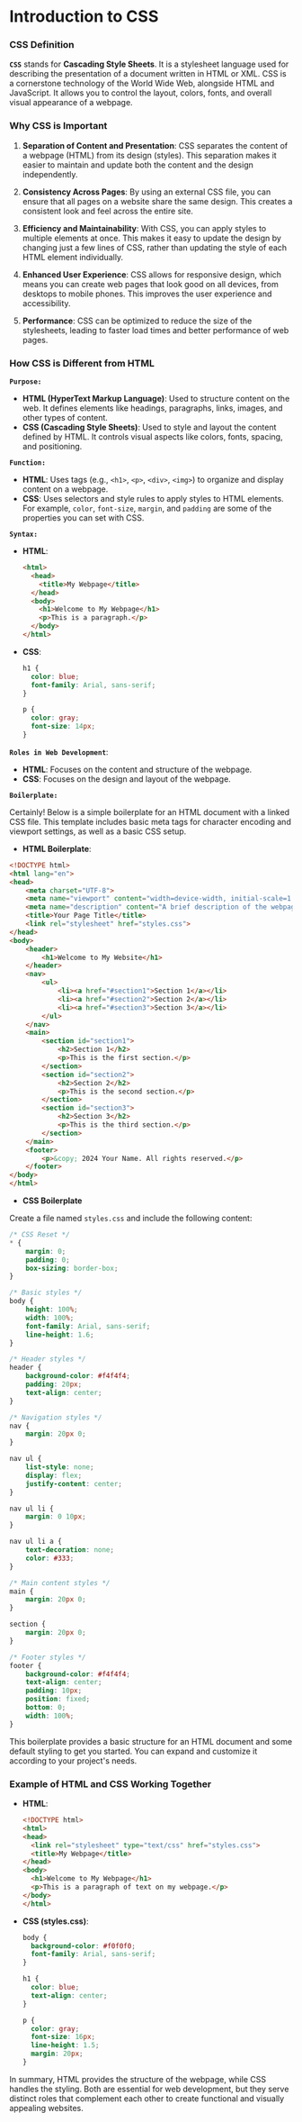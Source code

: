 # Introduction to CSS

### CSS Definition

**`CSS`** stands for **Cascading Style Sheets**. It is a stylesheet language used for describing the presentation of a document written in HTML or XML. CSS is a cornerstone technology of the World Wide Web, alongside HTML and JavaScript. It allows you to control the layout, colors, fonts, and overall visual appearance of a webpage.

### Why CSS is Important

1. **Separation of Content and Presentation**: CSS separates the content of a webpage (HTML) from its design (styles). This separation makes it easier to maintain and update both the content and the design independently.

2. **Consistency Across Pages**: By using an external CSS file, you can ensure that all pages on a website share the same design. This creates a consistent look and feel across the entire site.

3. **Efficiency and Maintainability**: With CSS, you can apply styles to multiple elements at once. This makes it easy to update the design by changing just a few lines of CSS, rather than updating the style of each HTML element individually.

4. **Enhanced User Experience**: CSS allows for responsive design, which means you can create web pages that look good on all devices, from desktops to mobile phones. This improves the user experience and accessibility.

5. **Performance**: CSS can be optimized to reduce the size of the stylesheets, leading to faster load times and better performance of web pages.

### How CSS is Different from HTML

**`Purpose:`**

  - **HTML (HyperText Markup Language)**: Used to structure content on the web. It defines elements like headings, paragraphs, links, images, and other types of content.
  - **CSS (Cascading Style Sheets)**: Used to style and layout the content defined by HTML. It controls visual aspects like colors, fonts, spacing, and positioning.

**`Function:`**

  - **HTML**: Uses tags (e.g., `<h1>`, `<p>`, `<div>`, `<img>`) to organize and display content on a webpage.
  - **CSS**: Uses selectors and style rules to apply styles to HTML elements. For example, `color`, `font-size`, `margin`, and `padding` are some of the properties you can set with CSS.

**`Syntax:`**

  - **HTML**:
    ```html
    <html>
      <head>
        <title>My Webpage</title>
      </head>
      <body>
        <h1>Welcome to My Webpage</h1>
        <p>This is a paragraph.</p>
      </body>
    </html>
    ```
  - **CSS**:
    ```css
    h1 {
      color: blue;
      font-family: Arial, sans-serif;
    }
    
    p {
      color: gray;
      font-size: 14px;
    }
    ```

**`Roles in Web Development`**:

  - **HTML**: Focuses on the content and structure of the webpage.
  - **CSS**: Focuses on the design and layout of the webpage.

**`Boilerplate:`**

Certainly! Below is a simple boilerplate for an HTML document with a linked CSS file. This template includes basic meta tags for character encoding and viewport settings, as well as a basic CSS setup.

- **HTML Boilerplate**:

```html
<!DOCTYPE html>
<html lang="en">
<head>
    <meta charset="UTF-8">
    <meta name="viewport" content="width=device-width, initial-scale=1.0">
    <meta name="description" content="A brief description of the webpage for SEO purposes">
    <title>Your Page Title</title>
    <link rel="stylesheet" href="styles.css">
</head>
<body>
    <header>
        <h1>Welcome to My Website</h1>
    </header>
    <nav>
        <ul>
            <li><a href="#section1">Section 1</a></li>
            <li><a href="#section2">Section 2</a></li>
            <li><a href="#section3">Section 3</a></li>
        </ul>
    </nav>
    <main>
        <section id="section1">
            <h2>Section 1</h2>
            <p>This is the first section.</p>
        </section>
        <section id="section2">
            <h2>Section 2</h2>
            <p>This is the second section.</p>
        </section>
        <section id="section3">
            <h2>Section 3</h2>
            <p>This is the third section.</p>
        </section>
    </main>
    <footer>
        <p>&copy; 2024 Your Name. All rights reserved.</p>
    </footer>
</body>
</html>
```

- **CSS Boilerplate**

Create a file named `styles.css` and include the following content:

```css
/* CSS Reset */
* {
    margin: 0;
    padding: 0;
    box-sizing: border-box;
}

/* Basic styles */
body {
    height: 100%;
    width: 100%;
    font-family: Arial, sans-serif;
    line-height: 1.6;
}

/* Header styles */
header {
    background-color: #f4f4f4;
    padding: 20px;
    text-align: center;
}

/* Navigation styles */
nav {
    margin: 20px 0;
}

nav ul {
    list-style: none;
    display: flex;
    justify-content: center;
}

nav ul li {
    margin: 0 10px;
}

nav ul li a {
    text-decoration: none;
    color: #333;
}

/* Main content styles */
main {
    margin: 20px 0;
}

section {
    margin: 20px 0;
}

/* Footer styles */
footer {
    background-color: #f4f4f4;
    text-align: center;
    padding: 10px;
    position: fixed;
    bottom: 0;
    width: 100%;
}
```

This boilerplate provides a basic structure for an HTML document and some default styling to get you started. You can expand and customize it according to your project's needs.

### Example of HTML and CSS Working Together

- **HTML**:
  ```html
  <!DOCTYPE html>
  <html>
  <head>
    <link rel="stylesheet" type="text/css" href="styles.css">
    <title>My Webpage</title>
  </head>
  <body>
    <h1>Welcome to My Webpage</h1>
    <p>This is a paragraph of text on my webpage.</p>
  </body>
  </html>
  ```

- **CSS (styles.css)**:
  ```css
  body {
    background-color: #f0f0f0;
    font-family: Arial, sans-serif;
  }

  h1 {
    color: blue;
    text-align: center;
  }

  p {
    color: gray;
    font-size: 16px;
    line-height: 1.5;
    margin: 20px;
  }
  ```

In summary, HTML provides the structure of the webpage, while CSS handles the styling. Both are essential for web development, but they serve distinct roles that complement each other to create functional and visually appealing websites.